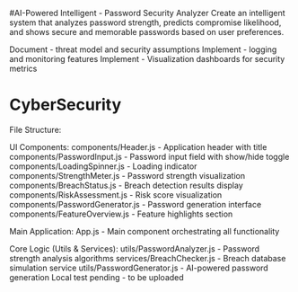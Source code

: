#AI-Powered Intelligent - Password Security Analyzer
Create an intelligent system that analyzes password strength, predicts compromise likelihood, and shows secure and memorable passwords based on user preferences.

Document - threat model and security assumptions
Implement - logging and monitoring features
Implement - Visualization dashboards for security metrics
# CyberSecurity

File Structure:

UI Components:
components/Header.js - Application header with title
components/PasswordInput.js - Password input field with show/hide toggle
components/LoadingSpinner.js - Loading indicator
components/StrengthMeter.js - Password strength visualization
components/BreachStatus.js - Breach detection results display
components/RiskAssessment.js - Risk score visualization
components/PasswordGenerator.js - Password generation interface
components/FeatureOverview.js - Feature highlights section

Main Application:
App.js - Main component orchestrating all functionality

Core Logic (Utils & Services):
utils/PasswordAnalyzer.js - Password strength analysis algorithms
services/BreachChecker.js - Breach database simulation service
utils/PasswordGenerator.js - AI-powered password generation
Local test pending - to be uploaded
